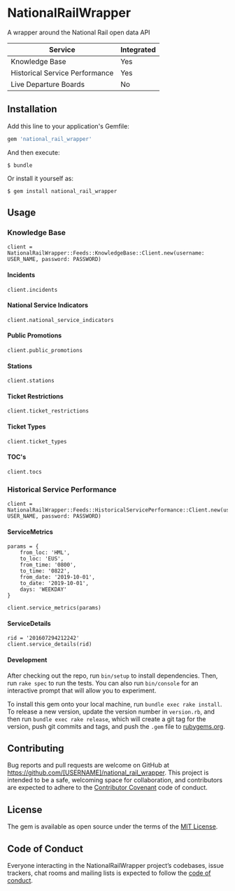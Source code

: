 # NationalRailWrapper

A wrapper around the National Rail open data API 

| Service                        | Integrated      |
| ------------------------------ | --------------- |
| Knowledge Base                 | Yes             |
| Historical Service Performance | Yes             |
| Live Departure Boards          | No              |

## Installation

Add this line to your application's Gemfile:

```ruby
gem 'national_rail_wrapper'
```

And then execute:

    $ bundle

Or install it yourself as:

    $ gem install national_rail_wrapper

## Usage

### Knowledge Base 
```
client = NationalRailWrapper::Feeds::KnowledgeBase::Client.new(username: USER_NAME, password: PASSWORD)
```
#### Incidents 
```
client.incidents
```
#### National Service Indicators 
```
client.national_service_indicators
```
#### Public Promotions 
```
client.public_promotions
```
#### Stations 
```
client.stations
```
#### Ticket Restrictions 
```
client.ticket_restrictions
```
#### Ticket Types 
```
client.ticket_types
```
#### TOC's 
```
client.tocs
```

### Historical Service Performance
```
client = NationalRailWrapper::Feeds::HistoricalServicePerformance::Client.new(username: USER_NAME, password: PASSWORD)
```

#### ServiceMetrics 
```
params = {
    from_loc: 'HML',
    to_loc: 'EUS',
    from_time: '0800',
    to_time: '0822',
    from_date: '2019-10-01',
    to_date: '2019-10-01',
    days: 'WEEKDAY'
}

client.service_metrics(params)
```
#### ServiceDetails 
```
rid = '201607294212242'
client.service_details(rid)
```

#### Development

After checking out the repo, run `bin/setup` to install dependencies. Then, run `rake spec` to run the tests. You can also run `bin/console` for an interactive prompt that will allow you to experiment.

To install this gem onto your local machine, run `bundle exec rake install`. To release a new version, update the version number in `version.rb`, and then run `bundle exec rake release`, which will create a git tag for the version, push git commits and tags, and push the `.gem` file to [rubygems.org](https://rubygems.org).

## Contributing

Bug reports and pull requests are welcome on GitHub at https://github.com/[USERNAME]/national_rail_wrapper. This project is intended to be a safe, welcoming space for collaboration, and contributors are expected to adhere to the [Contributor Covenant](http://contributor-covenant.org) code of conduct.

## License

The gem is available as open source under the terms of the [MIT License](https://opensource.org/licenses/MIT).

## Code of Conduct

Everyone interacting in the NationalRailWrapper project’s codebases, issue trackers, chat rooms and mailing lists is expected to follow the [code of conduct](https://github.com/[USERNAME]/national_rail_wrapper/blob/master/CODE_OF_CONDUCT.md).
